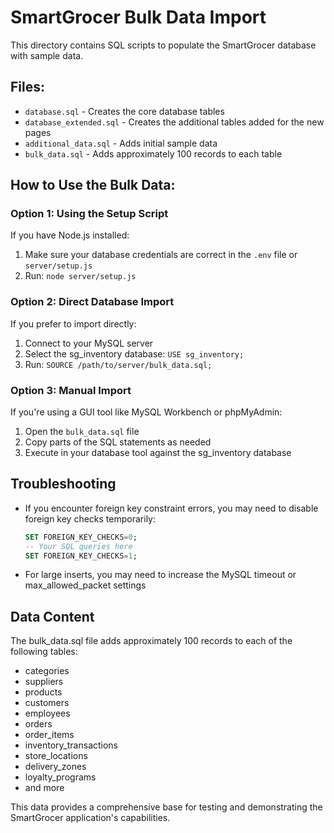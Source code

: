 # SmartGrocer Bulk Data Import

This directory contains SQL scripts to populate the SmartGrocer database with sample data.

## Files:
- `database.sql` - Creates the core database tables
- `database_extended.sql` - Creates the additional tables added for the new pages
- `additional_data.sql` - Adds initial sample data
- `bulk_data.sql` - Adds approximately 100 records to each table

## How to Use the Bulk Data:

### Option 1: Using the Setup Script
If you have Node.js installed:
1. Make sure your database credentials are correct in the `.env` file or `server/setup.js`
2. Run: `node server/setup.js`

### Option 2: Direct Database Import
If you prefer to import directly:
1. Connect to your MySQL server
2. Select the sg_inventory database: `USE sg_inventory;`
3. Run: `SOURCE /path/to/server/bulk_data.sql;`

### Option 3: Manual Import
If you're using a GUI tool like MySQL Workbench or phpMyAdmin:
1. Open the `bulk_data.sql` file
2. Copy parts of the SQL statements as needed
3. Execute in your database tool against the sg_inventory database

## Troubleshooting
- If you encounter foreign key constraint errors, you may need to disable foreign key checks temporarily:
  ```sql
  SET FOREIGN_KEY_CHECKS=0;
  -- Your SQL queries here
  SET FOREIGN_KEY_CHECKS=1;
  ```
- For large inserts, you may need to increase the MySQL timeout or max_allowed_packet settings

## Data Content
The bulk_data.sql file adds approximately 100 records to each of the following tables:
- categories
- suppliers
- products
- customers
- employees
- orders
- order_items
- inventory_transactions
- store_locations
- delivery_zones
- loyalty_programs
- and more

This data provides a comprehensive base for testing and demonstrating the SmartGrocer application's capabilities. 